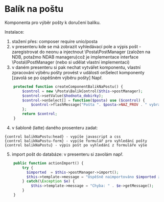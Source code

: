 # Balík na poštu
Komponenta pro výběr pošty k doručení balíku.

Instalace:

1. stažení přes: composer require unio/posta
2. v presenteru kde se má zobrazit vyhledávací pole a výpis pošt - zaregistrovat do neonu a injectnout \Posta\PostManager (založen na NDB, potažmo NDAB manageru)což je implementace interface \Posta\IPostManager 
(nebo si udělat vlastní implementaci)
3. v daném presenteru si pak nechat vytvářet komponentu, vlastní zpracování výběru pošty provést v události onSelect komponenty [zavolá se po úspěšném výběru pošty]
Např. 

```php
	protected function createComponentBalikNaPostu() {
	    $control = new \Posta\BalikControl($this->postManager);
	    $control->setValue($hodnota_dobirky);
	    $control->onSelect[] = function($posta) use ($control) {
			$control->flashMessage("Pošta ". $posta->NAZ_PROV . " vybrána", "ok");
	    };
	    return $control;
	}
```

4.  v šabloně (latte) daného prosenteru zadat:

```
{control balikNaPostu:head} - vypíše javascript a css 
{control balikNaPostu-form} - vypíše formulář pro vyhledání pošty
{control balikNaPostu} - výpis pošt po vyhledání z formuláře výše
```

5. import pošt do databáze:
	v presenteru si zavolám např.

```php
	public function actionImport() {
	    try {
	      $imported  = $this->postManager->import();
	      $this->template->message = "Úspěšně naimportováno $imported záznamů o poštách";
	    } catch(\Exception $e) {
			$this->template->message = "Chyba: " . $e->getMessage();
	    }
	}
```